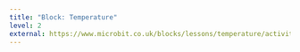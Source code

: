 ```yaml
---
title: "Block: Temperature"
level: 2
external: https://www.microbit.co.uk/blocks/lessons/temperature/activity
---
```

